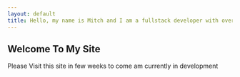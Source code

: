 ```yaml
---
layout: default
title: Hello, my name is Mitch and I am a fullstack developer with over 7 years of experience. I have a strong background in both frontend and backend development, and have worked on a wide range of projects using a variety of technologies. My expertise includes languages such as JavaScript, Python, PhP, Java, Dart, Lua,  HTML, and CSS, as well as frameworks such as React and Angular and VueJs. I am experienced in working in both agile and waterfall development environments, and am comfortable taking on both individual and team-based projects. I am always looking to learn new technologies and stay up-to-date with industry best practices.
---
```


## Welcome To My Site

<div class="flex text-lg justify-center items-center vh-7">
    <p>Please Visit this site in few weeks to come am currently in  development</p>
</div>
